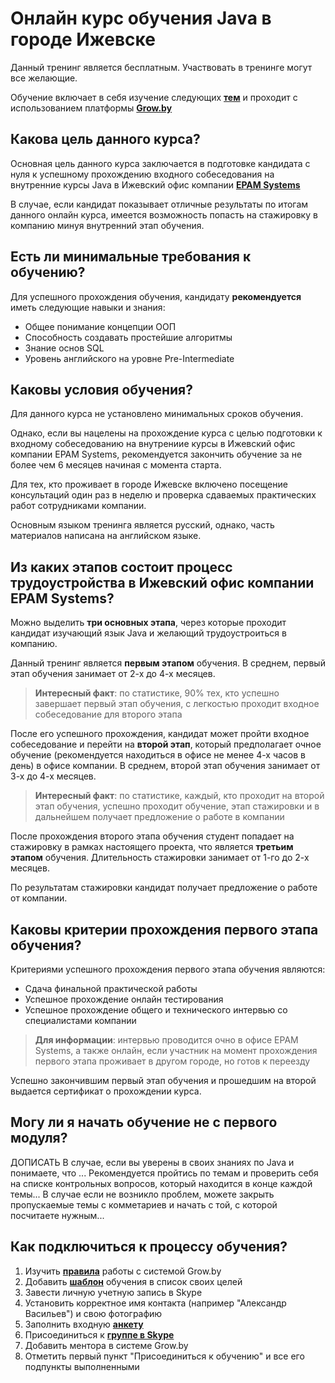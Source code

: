 Онлайн курс обучения Java в городе Ижевске
====================

Данный тренинг является бесплатным. Участвовать в тренинге могут все желающие.

Обучение включает в себя изучение следующих **[тем]({{site.contenturl}})** и проходит с использованием платформы **[Grow.by](https://grow.by)**

Какова цель данного курса?
---------------------
Основная цель данного курса заключается в подготовке кандидата с нуля к успешному прохождению входного собеседования на внутренние курсы Java в Ижевский офис компании **[EPAM Systems](https://www.epam.com)** 

В случае, если кандидат показывает отличные результаты по итогам данного онлайн курса, имеется возможность попасть на стажировку в компанию минуя внутренний этап обучения.

Есть ли минимальные требования к обучению?
---------------------
Для успешного прохождения обучения, кандидату **рекомендуется** иметь следующие навыки и знания:
* Общее понимание концепции ООП
* Способность создавать простейшие алгоритмы
* Знание основ SQL
* Уровень английского на уровне Pre-Intermediate

Каковы условия обучения?
---------------------
Для данного курса не установлено минимальных сроков обучения. 

Однако, если вы нацелены на прохождение курса с целью подготовки к входному собеседованию на внутрениие курсы в Ижевский офис компании EPAM Systems, рекомендуется закончить обучение за не более чем 6 месяцев начиная с момента старта.

Для тех, кто проживает в городе Ижевске включено посещение консультаций один раз в неделю и проверка сдаваемых практических работ сотрудниками компании.

Основным языком тренинга является русский, однако, часть материалов написана на английском языке.

Из каких этапов состоит процесс трудоустройства в Ижевский офис компании EPAM Systems?
---------------------
Можно выделить **три основных этапа**, через которые проходит кандидат изучающий язык Java и желающий трудоустроиться в компанию.

Данный тренинг является **первым этапом** обучения. В среднем, первый этап обучения занимает от 2-х до 4-х месяцев.

>**Интересный факт**: по статистике, 90% тех, кто успешно завершает первый этап обучения, с легкостью проходит входное собеседование для второго этапа

После его успешного прохождения, кандидат может пройти входное собеседование и перейти на **второй этап**, который предполагает очное обучение (рекомендуется находиться в офисе не менее 4-х часов в день) в офисе компании. В среднем, второй этап обучения занимает от 3-х до 4-х месяцев.

>**Интересный факт**: по статистике, каждый, кто проходит на второй этап обучения, успешно проходит обучение, этап стажировки и в дальнейшем получает предложение о работе в компании

После прохождения второго этапа обучения студент попадает на стажировку в рамках настоящего проекта, что является **третьим этапом** обучения. Длительность стажировки занимает от 1-го до 2-х месяцев.

По результатам стажировки кандидат получает предложение о работе от компании.

Каковы критерии прохождения первого этапа обучения?
---------------------
Критериями успешного прохождения первого этапа обучения являются:
* Сдача финальной практической работы
* Успешное прохождение онлайн тестирования
* Успешное прохождение общего и технического интервью со специалистами компании

>**Для информации**: интервью проводится очно в офисе EPAM Systems, а также онлайн, если участник на момент прохождения первого этапа проживает в другом городе, но готов к переезду

Успешно закончившим первый этап обучения и прошедшим на второй выдается сертификат о прохождении курса.

Могу ли я начать обучение не с первого модуля?
---------------------
ДОПИСАТЬ
В случае, если вы уверены в своих знаниях по Java и понимаете, что ... 
Рекомендуется пройтись по темам и проверить себя на списке контрольных вопросов, который находится в конце каждой темы...
В случае если не возникло проблем, можете закрыть пропускаемые темы с комметариев и начать с той, с которой посчитаете нужным...

Как подключиться к процессу обучения?
---------------------
1. Изучить **[правила]({{site.materialsurl}}grow_intro/grow_intro)** работы с системой Grow.by
2. Добавить **[шаблон](https://grow.telescopeai.com/templateView/18199)** обучения в список своих целей
3. Завести личную учетную запись в Skype
4. Установить корректное имя контакта (например "Александр Васильев") и свою фотографию
5. Заполнить входную **[анкету](https://forms.gle/YewSknjEYrQwdCeMA)**
6. Присоединиться к **[группе в Skype](https://join.skype.com/oUPhgVkYZyHX)**
7. Добавить ментора в системе Grow.by
8. Отметить первый пункт "Присоединиться к обучению" и все его подпункты выполненными